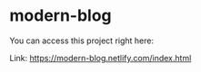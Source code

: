 # modern-blog

You can access this project right here:

Link: <https://modern-blog.netlify.com/index.html>
